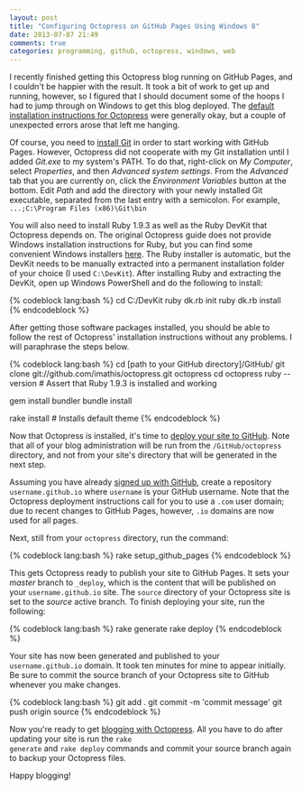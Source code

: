```yaml
---
layout: post
title: "Configuring Octopress on GitHub Pages Using Windows 8"
date: 2013-07-07 21:49
comments: true
categories: programming, github, octopress, windows, web
---
```

I recently finished getting this Octopress blog running on GitHub Pages, and I couldn't be happier with the result. It took a bit of work to get up and running, however, so I figured that I should document some of the hoops I had to jump through on Windows to get this blog deployed. The [default installation instructions for Octopress](http://octopress.org/docs/setup/) were generally okay, but a couple of unexpected errors arose that left me hanging.
<!-- more -->
Of course, you need to [install Git](http://git-scm.com/) in order to start working with GitHub Pages. However, Octopress did not cooperate with my Git installation until I added <em>Git.exe</em> to my system's PATH. To do that, right-click on <em>My Computer</em>, select <em>Properties</em>, and then <em>Advanced system settings</em>. From the <em>Advanced</em> tab that you are currently on, click the <em>Environment Variables</em> button at the bottom. Edit <em>Path</em> and add the directory with your newly installed Git executable, separated from the last entry with a semicolon. For example, <code>...;C:\Program Files (x86)\Git\bin</code>

You will also need to install Ruby 1.9.3 as well as the Ruby DevKit that Octopress depends on. The original Octopress guide does not provide Windows installation instructions for Ruby, but you can find some convenient Windows installers [here](http://rubyinstaller.org/downloads/). The Ruby installer is automatic, but the DevKit needs to be manually extracted into a permanent installation folder of your choice (I used <code>C:\\DevKit</code>). After installing Ruby and extracting the DevKit, open up Windows PowerShell and do the following to install:

{% codeblock lang:bash %}
cd C:/DevKit
ruby dk.rb init
ruby dk.rb install
{% endcodeblock %}

After getting those software packages installed, you should be able to follow the rest of Octopress' installation instructions without any problems. I will paraphrase the steps below.

{% codeblock lang:bash %}
cd [path to your GitHub directory]/GitHub/
git clone git://github.com/imathis/octopress.git octopress
cd octopress
ruby --version # Assert that Ruby 1.9.3 is installed and working

gem install bundler
bundle install

rake install # Installs default theme
{% endcodeblock %}

Now that Octopress is installed, it's time to [deploy your site to GitHub](http://octopress.org/docs/deploying/github/). Note that all of your blog administration will be run from the <code>/GitHub/octopress</code> directory, and not from your site's directory that will be generated in the next step.

Assuming you have already [signed up with GitHub](https://github.com/), create a repository <code>username.github.io</code> where <code>username</code> is your GitHub username. Note that the Octopress deployment instructions call for you to use a <code>.com</code> user domain; due to recent changes to GitHub Pages, however, <code>.io</code> domains are now used for all pages.

Next, still from your <code>octopress</code> directory, run the command:

{% codeblock lang:bash %}
rake setup_github_pages
{% endcodeblock %}

This gets Octopress ready to publish your site to GitHub Pages. It sets your <em>master</em> branch to <code>_deploy</code>, which is the content that will be published on your <code>username.github.io</code> site. The <code>source</code> directory of your Octopress site is set to the <em>source</em> active branch. To finish deploying your site, run the following:

{% codeblock lang:bash %}
rake generate
rake deploy
{% endcodeblock %}

Your site has now been generated and published to your <code>username.github.io</code> domain. It took ten minutes for mine to appear initially. Be sure to commit the source branch of your Octopress site to GitHub whenever you make changes.

{% codeblock lang:bash %}
git add .
git commit -m 'commit message'
git push origin source
{% endcodeblock %}

Now you're ready to get [blogging with Octopress](http://octopress.org/docs/blogging/). All you have to do after updating your site is run the <code>rake generate</code> and <code>rake deploy</code> commands and commit your source branch again to backup your Octopress files.

Happy blogging!